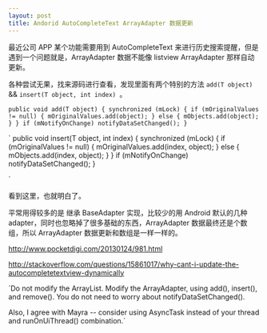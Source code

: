 ```yaml
---
layout: post
title: Andorid AutoCompleteText ArrayAdapter 数据更新
---
```


最近公司 APP 某个功能需要用到 AutoCompleteText 来进行历史搜索提醒，但是遇到一个问题就是，ArrayAdapter 数据不能像 listview ArrayAdapter 那样自动更新。

各种尝试无果，找来源码进行查看，发现里面有两个特别的方法 `add(T object)` && `insert(T object, int index) `。

`
    public void add(T object) {
        synchronized (mLock) {
            if (mOriginalValues != null) {
                mOriginalValues.add(object);
            } else {
                mObjects.add(object);
            }
        }
        if (mNotifyOnChange) notifyDataSetChanged();
    }
`


`
    public void insert(T object, int index) {
        synchronized (mLock) {
            if (mOriginalValues != null) {
                mOriginalValues.add(index, object);
            } else {
                mObjects.add(index, object);
            }
        }
        if (mNotifyOnChange) notifyDataSetChanged();
    }

`

看到这里，也就明白了。


平常用得较多的是 继承 BaseAdapter 实现，比较少的用 Android 默认的几种 adapter，同时也忽略掉了很多基础的东西，ArrayAdapter 数据最终还是个数组，所以 ArrayAdapter 数据更新和数组是一样一样的。


http://www.pocketdigi.com/20130124/981.html

http://stackoverflow.com/questions/15861017/why-cant-i-update-the-autocompletetextview-dynamically

`Do not modify the ArrayList. Modify the ArrayAdapter, using add(), insert(), and remove(). You do not need to worry about notifyDataSetChanged().

Also, I agree with Mayra -- consider using AsyncTask instead of your thread and runOnUiThread() combination.`



